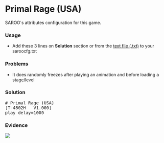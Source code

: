 # Primal Rage (USA)

SAROO's attributes configuration for this game.

### Usage

- Add these 3 lines on **Solution** section or from the [text file (.txt)](./config.txt) to your saroocfg.txt

### Problems

- It does randomly freezes after playing an animation and before loading a stage/level

### Solution

<pre># Primal Rage (USA)
[T-4802H   V1.000]
play_delay=1000</pre>

### Evidence

[![](https://img.youtube.com/vi/5zFSAxBXiSU/0.jpg)](https://youtu.be/5zFSAxBXiSU)
